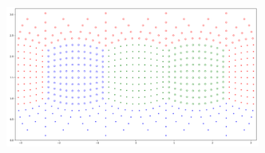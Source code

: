 ![result image](https://github.com/a120471/Equi-Angular-Cubemap-Sample-Visualization/blob/main/EAC.png)
